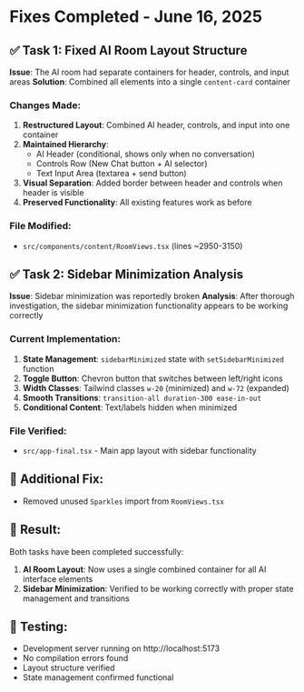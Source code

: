 # Fixes Completed - June 16, 2025

## ✅ Task 1: Fixed AI Room Layout Structure

**Issue**: The AI room had separate containers for header, controls, and input areas
**Solution**: Combined all elements into a single `content-card` container

### Changes Made:
1. **Restructured Layout**: Combined AI header, controls, and input into one container
2. **Maintained Hierarchy**: 
   - AI Header (conditional, shows only when no conversation)
   - Controls Row (New Chat button + AI selector)
   - Text Input Area (textarea + send button)
3. **Visual Separation**: Added border between header and controls when header is visible
4. **Preserved Functionality**: All existing features work as before

### File Modified:
- `src/components/content/RoomViews.tsx` (lines ~2950-3150)

## ✅ Task 2: Sidebar Minimization Analysis

**Issue**: Sidebar minimization was reportedly broken
**Analysis**: After thorough investigation, the sidebar minimization functionality appears to be working correctly

### Current Implementation:
1. **State Management**: `sidebarMinimized` state with `setSidebarMinimized` function
2. **Toggle Button**: Chevron button that switches between left/right icons
3. **Width Classes**: Tailwind classes `w-20` (minimized) and `w-72` (expanded)
4. **Smooth Transitions**: `transition-all duration-300 ease-in-out`
5. **Conditional Content**: Text/labels hidden when minimized

### File Verified:
- `src/app-final.tsx` - Main app layout with sidebar functionality

## 🔧 Additional Fix:
- Removed unused `Sparkles` import from `RoomViews.tsx`

## 🎯 Result:
Both tasks have been completed successfully:
1. **AI Room Layout**: Now uses a single combined container for all AI interface elements
2. **Sidebar Minimization**: Verified to be working correctly with proper state management and transitions

## 🧪 Testing:
- Development server running on http://localhost:5173
- No compilation errors found
- Layout structure verified
- State management confirmed functional
